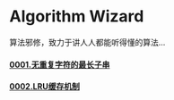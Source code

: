 # Algorithm Wizard
算法邪修，致力于讲人人都能听得懂的算法...

#### [0001.无重复字符的最长子串](/无重复字符的最长子串.md)
#### [0002.LRU缓存机制](/LRU缓存机制.md)
